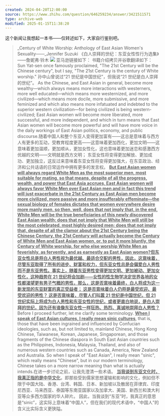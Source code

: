 ```yaml
---
created: 2024-04-20T12:00:00
source: https://www.zhihu.com/question/646259234/answer/3421511571
type: archive-web
modified: 2025-01-15T11:38:20
---
```


这个新闻让我想起一本书——仅转述如下，大家自行鉴别吧。

  > _Century of White Worship: Anthology of East Asian Women's Sexuality——_Jennifer Suzuki
  > 《白人崇拜的世纪：东亚女性性行为选集》——詹妮弗·铃木
  ![](assets/2024/v2-668435e66113159a7531c350ff973fd5_720w.jpg)
  亚马逊链接如下：
  书籍介绍拷贝并谷歌翻译如下：
  > Sun Yat-sen once famously proclaimed, "The 21st Century will be the Chinese century", but I say, "The 21st Century is the century of White worship." 孙中山曾说过“21 世纪是中国世纪”，但我说“21 世纪是白人崇拜的世纪”。
  > As the Chinese, and East Asian in general, become more wealthy—which always means more interactions with westerners, more well educated—which means more westernized, and more civilized—which means more docile, more submissive, and more feminized and which also means more infatuated and indebted to the superior western civilization—for being civilized is being western-civilized; East Asian women will become more liberated, more successful, and more independent, and which in turn means that East Asian women will become more powerful and will have more voice in the daily workings of East Asian politics, economy, and public discourse.随着中国人和整个东亚人变得更加富有——这总是意味着与西方人有更多的互动，受教育程度更高——这意味着更加西化，更加文明——这意味着更加温顺，更加顺从，更加女性化，这也意味着更加迷恋和感激西方优越的文明——文明就是西方文明； 东亚女性将变得更加解放、更加成功、更加独立，这反过来意味着东亚女性将变得更加强大，在东亚政治、经济和公共话语的日常运作中拥有更多的发言权。
  > <u><b>But East Asian women will always regard White Men as the most superior men, most suitable for mating, so that means, despite of all the progress, wealth, and power that East Asia accrues, East Asian women will always favor White Men over East Asian men and in fact this trend will just exacerbate in the 21st Century as East Asian men become more civilized, more passive and more insufferably effeminate—the sexual biology of females dictates that women everywhere desire more manly men, so then, well, does that not imply that, in the end, White Men will be the true beneficiaries of this newly discovered East Asian wealth; does that not imply that White Men will still be the most celebrated, most highly desired men; does that not imply that, despite of all the clamor about the 21st Century being the Chinese Century, the 21st Century will actually become the Century of White Men and East Asian women, or, to put it more bluntly, the Century of White worship, for who else worship White Men as feverishly, as fervently, and as earnestly as East Asian women?但东亚女性总是将白人男性视为最优越、最适合交配的男性，因此，这意味着，尽管东亚取得了所有的进步、财富和权力，但东亚女性总是会偏爱白人男性而不是东亚男性。事实上，随着东亚男性变得更加文明、更加被动、更加女性化，这种趋势在 21 世纪将会加剧——女性的性生物学决定世界各地的女性都渴望更有男子气概的男性，那么，这是否意味着最终，白人将成为这一新发现的东亚财富的真正受益者； 这是否意味着白人仍将是最受欢迎、最受欢迎的男性？ 这是否意味着，尽管人们叫嚣 21 世纪是中国世纪，但 21 世纪实际上将成为白人男性和东亚女性的世纪，或者更直白地说，是白人崇拜的世纪，因为还有谁像东亚女性一样狂热、热烈、真诚地崇拜白人男性？</b></u>
  > Before I proceed further, let me clarify some terminology. <u><b>When I speak of East Asian cultures, I really mean sinic cultures</b></u>, that is, those that have been ingrained and influenced by Confucian ideologies, such as, but not limited to, mainland Chinese, Hong Kong Chinese, Taiwanese, Korean, Japanese, Singaporean, and those fragments of the Chinese diaspora in South East Asian countries such as the Philippines, Indonesia, Malaysia, Thailand, and also of numerous western countries such as Canada, America, New Zealand and Australia. So when I speak of "East Asian", I really mean "sinic", which really means "Chinese", but in our modern terminology, Chinese takes on a more narrow meaning than what is actually intends.在进一步讨论之前，让我先澄清一些术语。 <u><b>当我谈到东亚文化时，我真正指的是中华文化</b></u>，即那些受到儒家思想灌输和影响的文化，例如但不限于中国大陆、香港、台湾、韩国、日本、新加坡以及散居在菲律宾、印度尼西亚、马来西亚、泰国等东南亚国家以及加拿大、美国、新西兰和澳大利亚等众多西方国家的华人碎片。 因此，当我谈到“东亚”时，我真正的意思是“sinic”，这实际上意味着“中国人”，但在我们的现代术语中，“中国人”的含义比实际含义更狭隘。
